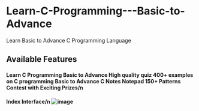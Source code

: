 # Learn-C-Programming---Basic-to-Advance
Learn Basic to Advance C Programming Language 

<H2> Available Features</>
<p><H4>Learn C Programming Basic to Advance
High quality quiz
400+ examples on C programming
Basic to Advance C Notes
Notepad
150+ Patterns
Contest with Exciting Prizes/n<H4/><p/>


Index Interface/n
![image](https://user-images.githubusercontent.com/99958741/188896810-ad130f66-eed9-48ef-9f52-6299fee85706.png)


